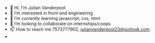 - 👋 Hi, I’m Julian Vanderpool 
- 👀 I’m interested in front end engineering
- 🌱 I’m currently learning javascript, css, html
- 💞️ I’m looking to collaborate on internships/coops
- 📫 How to reach me 7573777902, julianvanderpool23@outlook.com
- 

<!---
jufromda75/jufromda75 is a ✨ special ✨ repository because its `README.md` (this file) appears on your GitHub profile.
You can click the Preview link to take a look at your changes.
--->
